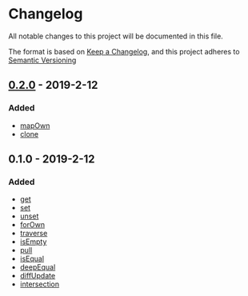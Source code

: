 # Changelog
All notable changes to this project will be documented in this file.

The format is based on [Keep a Changelog](https://keepachangelog.com/en/1.0.0/),
and this project adheres to [Semantic Versioning](https://semver.org/spec/v2.0.0.html)

## [0.2.0] - 2019-2-12
### Added
- [mapOwn](docs/mapOwn.md)
- [clone](docs/clone.md)

## 0.1.0 - 2019-2-12
### Added
- [get](docs/get.md)
- [set](docs/set.md)
- [unset](docs/unset.md)
- [forOwn](docs/forOwn.md)
- [traverse](docs/traverse.md)
- [isEmpty](docs/isEmpty.md)
- [pull](docs/pull.md)
- [isEqual](docs/isEqual.md)
- [deepEqual](docs/deepEqual.md)
- [diffUpdate](docs/diffUpdate.md)
- [intersection](docs/intersection.md)

[0.2.0]: https://github.com/DarrenPaulWright/object-agent/compare/v0.1.0...0.2.0
